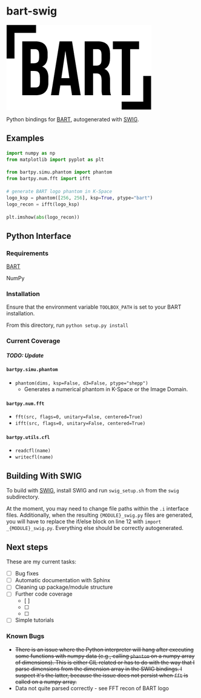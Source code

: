 # bart-swig

![BART-logo](BART-logo.png)

Python bindings for [BART](https://github.com/mrirecon/bart), autogenerated with [SWIG](http://swig.org/).

## Examples

```python
import numpy as np
from matplotlib import pyplot as plt

from bartpy.simu.phantom import phantom
from bartpy.num.fft import ifft

# generate BART logo phantom in K-Space
logo_ksp = phantom([256, 256], ksp=True, ptype="bart")
logo_recon = ifft(logo_ksp)

plt.imshow(abs(logo_recon))
```

## Python Interface

### Requirements

[BART](https://github.com/mrirecon/bart)

NumPy


### Installation

Ensure that the environment variable `TOOLBOX_PATH` is set to your BART installation.

From this directory, run `python setup.py install`

### Current Coverage
#### _TODO: Update_

#### `bartpy.simu.phantom`

- `phantom(dims, ksp=False, d3=False, ptype="shepp")`
    - Generates a numerical phantom in K-Space or the Image Domain.

#### `bartpy.num.fft`
- `fft(src, flags=0, unitary=False, centered=True)`
- `ifft(src, flags=0, unitary=False, centered=True)`

#### `bartpy.utils.cfl`
- `readcfl(name)`
- `writecfl(name)`

## Building With SWIG

To build with [SWIG](http://swig.org/), install SWIG and run `swig_setup.sh` from the `swig` subdirectory. 

At the moment, you may need to change file paths within the `.i` interface files. Additionally, when the resulting `{MODULE}_swig.py` files are generated, you will have to replace the if/else block on line 12 with `import _{MODULE}_swig.py`. Everything else should be correctly autogenerated.

## Next steps

These are my current tasks:

- [ ] Bug fixes
- [ ] Automatic documentation with Sphinx 
- [ ] Cleaning up package/module structure
- [ ] Further code coverage
    - [ ]
    - [ ]
    - [ ] 
- [ ] Simple tutorials

### Known Bugs
- ~~There is an issue where the Python interpreter will hang after executing some functions with numpy data (e.g., calling `phantom` on a numpy array of dimensions). This is either GIL related or has to do with the way that I parse dimensions from the dimension array in the SWIG bindings. I suspect it's the latter, because the issue does not persist when `fft` is called on a numpy array.~~
- Data not quite parsed correctly - see FFT recon of BART logo